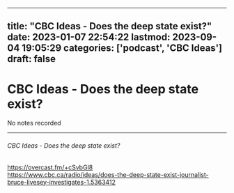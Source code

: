 
---
title: "CBC Ideas - Does the deep state exist?"
date: 2023-01-07 22:54:22
lastmod: 2023-09-04 19:05:29
categories: ['podcast', 'CBC Ideas']
draft: false
---


# CBC Ideas - Does the deep state exist?

No notes recorded

- - -
###### CBC Ideas - Does the deep state exist?

https://overcast.fm/+cSvbGl8  
https://www.cbc.ca/radio/ideas/does-the-deep-state-exist-journalist-bruce-livesey-investigates-1.5363412

<!-- #public #podcast #CBC Ideas# -->

<!-- {BearID:B1668F40-2432-4903-839C-1233E7A1F255-28016-00002D97C78C5315} -->
